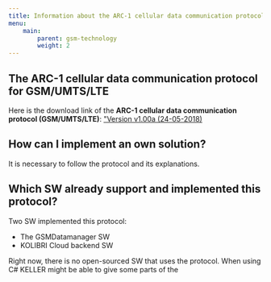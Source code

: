 ```yaml
---
title: Information about the ARC-1 cellular data communication protocol (GSM/UMTS/LTE)
menu:
    main:
        parent: gsm-technology
        weight: 2
---
```


## The ARC-1 cellular data communication protocol for GSM/UMTS/LTE
Here is the download link of the **ARC-1 cellular data communication protocol (GSM/UMTS/LTE)**:
["Version v1.00a (24-05-2018)](https://docs.kolibricloud.ch/sending-technology/ARC-1%20Cellular%20data%20communication%20protocol%20(GSM%20UMTS%20LTE)%20v1.00a.pdf)  


## How can I implement an own solution?
It is necessary to follow the protocol and its explanations.  


## Which SW already support and implemented this protocol?
Two SW implemented this protocol:
  - The GSMDatamanager SW
  - KOLIBRI Cloud backend SW

Right now, there is no open-sourced SW that uses the protocol. When using C# KELLER might be able to give some parts of the 